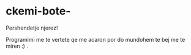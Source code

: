 # ckemi-bote-

Pershendetje njerez!

Programimi me te vertete qe me acaron por do mundohem te bej me te miren :) .
